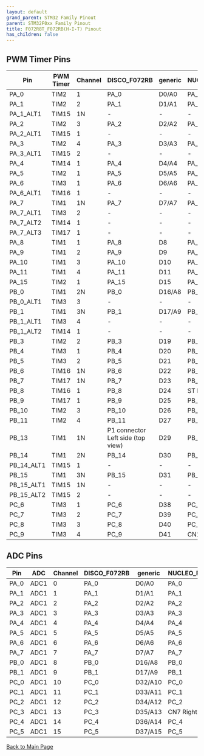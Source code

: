 ```yaml
---
layout: default
grand_parent: STM32 Family Pinout
parent: STM32F0xx Family Pinout
title: F072R8T_F072RB(H-I-T) Pinout
has_children: false
---
```


## PWM Timer Pins

| Pin | PWM Timer | Channel | DISCO_F072RB | generic | NUCLEO_F072RB | PYBSTICK26_DUINO |
| --- | --- | --- | --- | --- | --- | --- |
| PA_0 | TIM2 | 1 | PA_0 | D0/A0 | PA_0 | PA_0 |
| PA_1 | TIM2 | 2 | PA_1 | D1/A1 | PA_1 | - |
| PA_1_ALT1 | TIM15 | 1N | - | - | - | - |
| PA_2 | TIM2 | 3 | PA_2 | D2/A2 | PA_2 | PA_2 |
| PA_2_ALT1 | TIM15 | 1 | - | - | - | - |
| PA_3 | TIM2 | 4 | PA_3 | D3/A3 | PA_3 | PA_3 |
| PA_3_ALT1 | TIM15 | 2 | - | - | - | - |
| PA_4 | TIM14 | 1 | PA_4 | D4/A4 | PA_4 | PA_4 |
| PA_5 | TIM2 | 1 | PA_5 | D5/A5 | PA_5 | PA_5 |
| PA_6 | TIM3 | 1 | PA_6 | D6/A6 | PA_6 | - |
| PA_6_ALT1 | TIM16 | 1 | - | - | - | - |
| PA_7 | TIM1 | 1N | PA_7 | D7/A7 | PA_7 | PA_7 |
| PA_7_ALT1 | TIM3 | 2 | - | - | - | - |
| PA_7_ALT2 | TIM14 | 1 | - | - | - | - |
| PA_7_ALT3 | TIM17 | 1 | - | - | - | - |
| PA_8 | TIM1 | 1 | PA_8 | D8 | PA_8 | - |
| PA_9 | TIM1 | 2 | PA_9 | D9 | PA_9 | - |
| PA_10 | TIM1 | 3 | PA_10 | D10 | PA_10 | PA_10 |
| PA_11 | TIM1 | 4 | PA_11 | D11 | PA_11 | PA_11 |
| PA_15 | TIM2 | 1 | PA_15 | D15 | PA_15 | PA_15 |
| PB_0 | TIM1 | 2N | PB_0 | D16/A8 | PB_0 | PB_0 |
| PB_0_ALT1 | TIM3 | 3 | - | - | - | - |
| PB_1 | TIM1 | 3N | PB_1 | D17/A9 | PB_1 | PB_1 |
| PB_1_ALT1 | TIM3 | 4 | - | - | - | - |
| PB_1_ALT2 | TIM14 | 1 | - | - | - | - |
| PB_3 | TIM2 | 2 | PB_3 | D19 | PB_3 | PB_3 |
| PB_4 | TIM3 | 1 | PB_4 | D20 | PB_4 | PB_4 |
| PB_5 | TIM3 | 2 | PB_5 | D21 | PB_5 | - |
| PB_6 | TIM16 | 1N | PB_6 | D22 | PB_6 | PB_6 |
| PB_7 | TIM17 | 1N | PB_7 | D23 | PB_7 | - |
| PB_8 | TIM16 | 1 | PB_8 | D24 | ST Morpho | PB_8 |
| PB_9 | TIM17 | 1 | PB_9 | D25 | PB_9 | PB_9 |
| PB_10 | TIM2 | 3 | PB_10 | D26 | PB_10 | PB_10 |
| PB_11 | TIM2 | 4 | PB_11 | D27 | PB_11 | - |
| PB_13 | TIM1 | 1N | P1 connector Left side (top view) | D29 | PB_13 | PB_13 |
| PB_14 | TIM1 | 2N | PB_14 | D30 | PB_14 | PB_14 |
| PB_14_ALT1 | TIM15 | 1 | - | - | - | - |
| PB_15 | TIM1 | 3N | PB_15 | D31 | PB_15 | - |
| PB_15_ALT1 | TIM15 | 1N | - | - | - | - |
| PB_15_ALT2 | TIM15 | 2 | - | - | - | - |
| PC_6 | TIM3 | 1 | PC_6 | D38 | PC_6 | PC_6 |
| PC_7 | TIM3 | 2 | PC_7 | D39 | PC_7 | PC_7 |
| PC_8 | TIM3 | 3 | PC_8 | D40 | PC_8 | - |
| PC_9 | TIM3 | 4 | PC_9 | D41 | CN10 Right side | - |


## ADC Pins

| Pin | ADC | Channel | DISCO_F072RB | generic | NUCLEO_F072RB | PYBSTICK26_DUINO |
| --- | --- | --- | --- | --- | --- | --- |
| PA_0 | ADC1 | 0 | PA_0 | D0/A0 | PA_0 | PA_0 |
| PA_1 | ADC1 | 1 | PA_1 | D1/A1 | PA_1 | - |
| PA_2 | ADC1 | 2 | PA_2 | D2/A2 | PA_2 | PA_2 |
| PA_3 | ADC1 | 3 | PA_3 | D3/A3 | PA_3 | PA_3 |
| PA_4 | ADC1 | 4 | PA_4 | D4/A4 | PA_4 | PA_4 |
| PA_5 | ADC1 | 5 | PA_5 | D5/A5 | PA_5 | PA_5 |
| PA_6 | ADC1 | 6 | PA_6 | D6/A6 | PA_6 | - |
| PA_7 | ADC1 | 7 | PA_7 | D7/A7 | PA_7 | PA_7 |
| PB_0 | ADC1 | 8 | PB_0 | D16/A8 | PB_0 | PB_0 |
| PB_1 | ADC1 | 9 | PB_1 | D17/A9 | PB_1 | PB_1 |
| PC_0 | ADC1 | 10 | PC_0 | D32/A10 | PC_0 | - |
| PC_1 | ADC1 | 11 | PC_1 | D33/A11 | PC_1 | - |
| PC_2 | ADC1 | 12 | PC_2 | D34/A12 | PC_2 | - |
| PC_3 | ADC1 | 13 | PC_3 | D35/A13 | CN7 Right Side | PC_3 |
| PC_4 | ADC1 | 14 | PC_4 | D36/A14 | PC_4 | - |
| PC_5 | ADC1 | 15 | PC_5 | D37/A15 | PC_5 | PC_5 |


[Back to Main Page](../../index)